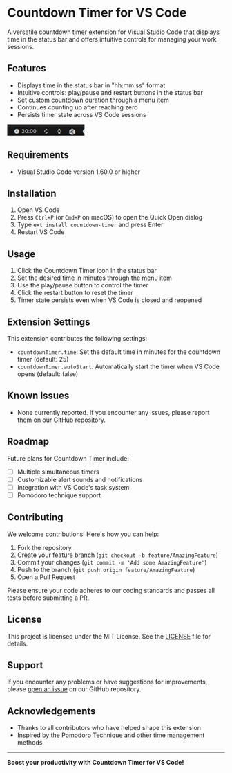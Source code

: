 <!-- @format -->

# Countdown Timer for VS Code

A versatile countdown timer extension for Visual Studio Code that displays time in the status bar and offers intuitive controls for managing your work sessions.

## Features

-   Displays time in the status bar in "hh:mm:ss" format
-   Intuitive controls: play/pause and restart buttons in the status bar
-   Set custom countdown duration through a menu item
-   Continues counting up after reaching zero
-   Persists timer state across VS Code sessions

![Countdown Timer in action](images/timer.png)

## Requirements

-   Visual Studio Code version 1.60.0 or higher

## Installation

1. Open VS Code
2. Press `Ctrl+P` (or `Cmd+P` on macOS) to open the Quick Open dialog
3. Type `ext install countdown-timer` and press Enter
4. Restart VS Code

## Usage

1. Click the Countdown Timer icon in the status bar
2. Set the desired time in minutes through the menu item
3. Use the play/pause button to control the timer
4. Click the restart button to reset the timer
5. Timer state persists even when VS Code is closed and reopened

## Extension Settings

This extension contributes the following settings:

-   `countdownTimer.time`: Set the default time in minutes for the countdown timer (default: 25)
-   `countdownTimer.autoStart`: Automatically start the timer when VS Code opens (default: false)

## Known Issues

-   None currently reported. If you encounter any issues, please report them on our GitHub repository.

## Roadmap

Future plans for Countdown Timer include:

-   [ ] Multiple simultaneous timers
-   [ ] Customizable alert sounds and notifications
-   [ ] Integration with VS Code's task system
-   [ ] Pomodoro technique support

## Contributing

We welcome contributions! Here's how you can help:

1. Fork the repository
2. Create your feature branch (`git checkout -b feature/AmazingFeature`)
3. Commit your changes (`git commit -m 'Add some AmazingFeature'`)
4. Push to the branch (`git push origin feature/AmazingFeature`)
5. Open a Pull Request

Please ensure your code adheres to our coding standards and passes all tests before submitting a PR.

## License

This project is licensed under the MIT License. See the [LICENSE](LICENSE) file for details.

## Support

If you encounter any problems or have suggestions for improvements, please [open an issue](https://github.com/your-username/countdown-timer/issues) on our GitHub repository.

## Acknowledgements

-   Thanks to all contributors who have helped shape this extension
-   Inspired by the Pomodoro Technique and other time management methods

---

**Boost your productivity with Countdown Timer for VS Code!**
